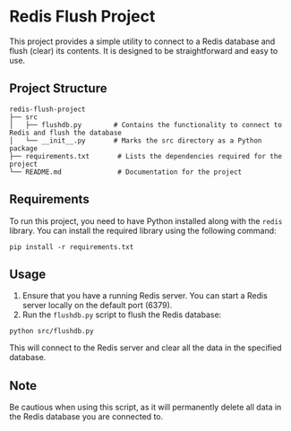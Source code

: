 # Redis Flush Project

This project provides a simple utility to connect to a Redis database and flush (clear) its contents. It is designed to be straightforward and easy to use.

## Project Structure

```
redis-flush-project
├── src
│   ├── flushdb.py        # Contains the functionality to connect to Redis and flush the database
│   └── __init__.py       # Marks the src directory as a Python package
├── requirements.txt       # Lists the dependencies required for the project
└── README.md              # Documentation for the project
```

## Requirements

To run this project, you need to have Python installed along with the `redis` library. You can install the required library using the following command:

```
pip install -r requirements.txt
```

## Usage

1. Ensure that you have a running Redis server. You can start a Redis server locally on the default port (6379).
2. Run the `flushdb.py` script to flush the Redis database:

```
python src/flushdb.py
```

This will connect to the Redis server and clear all the data in the specified database.

## Note

Be cautious when using this script, as it will permanently delete all data in the Redis database you are connected to.